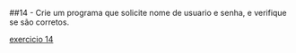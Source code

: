 
##14 - Crie um programa que solicite nome de usuario e senha, e verifique se são corretos.

[exercicio 14](https://github.com/gdg89/beacademy-devstart-logicadeprogramacao/blob/master/VALIDACAO_SENHA.ALG)

